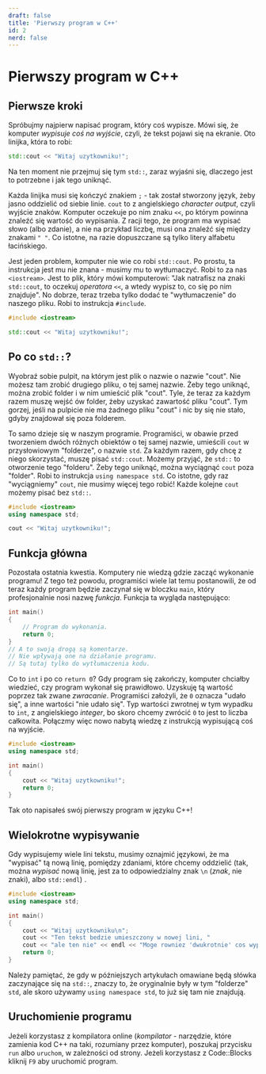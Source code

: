 ```yaml
---
draft: false
title: 'Pierwszy program w C++'
id: 2
nerd: false
---
```


# Pierwszy program w C++

## Pierwsze kroki

Spróbujmy najpierw napisać program, który coś wypisze. Mówi się, że komputer *wypisuje coś na wyjście*, czyli, że tekst pojawi się na ekranie. Oto linijka, która to robi:

```cpp
std::cout << "Witaj uzytkowniku!";
```

Na ten moment nie przejmuj się tym `std::`, zaraz wyjaśni się, dlaczego jest to potrzebne i jak tego uniknąć.

Każda linijka musi się kończyć znakiem `;` - tak został stworzony język, żeby jasno oddzielić od siebie linie. `cout` to z angielskiego *character output*, czyli wyjście znaków. Komputer oczekuje po nim znaku `<<`, po którym powinna znaleźć się wartość do wypisania. Z racji tego, że program ma wypisać słowo (albo zdanie), a nie na przykład liczbę, musi ona znaleźć się między znakami `" "`. Co istotne, na razie dopuszczane są tylko litery alfabetu łacińskiego.

Jest jeden problem, komputer nie wie co robi `std::cout`. Po prostu, ta instrukcja jest mu nie znana - musimy mu to wytłumaczyć. Robi to za nas `<iostream>`. Jest to plik, który mówi komputerowi: "Jak natrafisz na znaki `std::cout`, to oczekuj *operatora* `<<`, a wtedy wypisz to, co się po nim znajduje". No dobrze, teraz trzeba tylko dodać te "wytłumaczenie" do naszego pliku. Robi to instrukcja `#include`.

```cpp
#include <iostream>

std::cout << "Witaj uzytkowniku!";
```

## Po co `std::`?

Wyobraź sobie pulpit, na którym jest plik o nazwie o nazwie "cout". Nie możesz tam zrobić drugiego pliku, o tej samej nazwie. Żeby tego uniknąć, można zrobić folder i w nim umieścić plik "cout". Tyle, że teraz za każdym razem muszę wejść ów folder, żeby uzyskać zawartość pliku "cout". Tym gorzej, jeśli na pulpicie nie ma żadnego pliku "cout" i nic by się nie stało, gdyby znajdował się poza folderem.

To samo dzieje się w naszym programie. Programiści, w obawie przed tworzeniem dwóch różnych obiektów o tej samej nazwie, umieścili `cout` w przysłowiowym "folderze", o nazwie `std`. Za każdym razem, gdy chcę z niego skorzystać, muszę pisać `std::cout`. Możemy przyjąć, że `std::` to otworzenie tego "folderu". Żeby tego uniknąć, można wyciągnąć `cout` poza "folder". Robi to instrukcja `using namespace std`. Co istotne, gdy raz "wyciągniemy" `cout`, nie musimy więcej tego robić! Każde kolejne `cout` możemy pisać bez `std::`.

```cpp
#include <iostream>
using namespace std;

cout << "Witaj uzytkowniku!";
```

## Funkcja główna

Pozostała ostatnia kwestia. Komputery nie wiedzą gdzie zacząć wykonanie programu! Z tego też powodu, programiści wiele lat temu postanowili, że od teraz każdy program będzie zaczynał się w bloczku `main`, który profesjonalnie nosi nazwę *funkcja*. Funkcja ta wygląda następująco:

```cpp
int main()
{
    // Program do wykonania.
    return 0;
}
// A to swoją drogą są komentarze.
// Nie wpływają one na działanie programu.
// Są tutaj tylko do wytłumaczenia kodu.
```

Co to `int` i po co `return 0`? Gdy program się zakończy, komputer chciałby wiedzieć, czy program wykonał się prawidłowo. Uzyskuję tą wartość poprzez tak zwane *zwracanie*. Programiści założyli, że `0` oznacza "udało się", a inne wartości "nie udało się". Typ wartości zwrotnej w tym wypadku to `int`, z angielskiego *integer*, bo skoro chcemy zwrócić `0` to jest to liczba całkowita. Połączmy więc nowo nabytą wiedzę z instrukcją wypisującą coś na wyjście.

```cpp
#include <iostream>
using namespace std;

int main()
{
    cout << "Witaj uzytkowniku!";
    return 0;
}
```

Tak oto napisałeś swój pierwszy program w języku C++!

## Wielokrotne wypisywanie

Gdy wypisujemy wiele lini tekstu, musimy oznajmić językowi, że ma "wypisać" tą nową linię, pomiędzy zdaniami, które chcemy oddzielić (tak, można *wypisać* nową linię, jest za to odpowiedzialny znak `\n` (*znak*, nie znaki), albo `std::endl`) .

```cpp
#include <iostream>
using namespace std;

int main()
{
    cout << "Witaj uzytkowniku\n";
    cout << "Ten tekst bedzie umieszczony w nowej lini, "
    cout << "ale ten nie" << endl << "Moge rowniez 'dwukrotnie' cos wypisac, z jednej lini w kodzie\n";
    return 0;
}
```

Należy pamiętać, że gdy w późniejszych artykułach omawiane będą słówka zaczynające się na `std::`, znaczy to, że oryginalnie były w tym "folderze" `std`, ale skoro używamy `using namespace std`, to już się tam nie znajdują.

## Uruchomienie programu

Jeżeli korzystasz z kompilatora online (*kompilator* - narzędzie, które zamienia kod C++ na taki, rozumiany przez komputer), poszukaj przycisku `run` albo `uruchom`, w zależności od strony. Jeżeli korzystasz z Code::Blocks kliknij `F9` aby uruchomić program.
